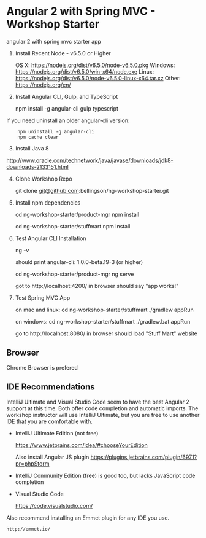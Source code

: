 # Angular 2 with Spring MVC - Workshop Starter
angular 2 with spring mvc starter app

1) Install Recent Node - v6.5.0 or Higher

    OS X: https://nodejs.org/dist/v6.5.0/node-v6.5.0.pkg
    Windows: https://nodejs.org/dist/v6.5.0/win-x64/node.exe
    Linux: https://nodejs.org/dist/v6.5.0/node-v6.5.0-linux-x64.tar.xz
    Other: https://nodejs.org/en/

2) Install Angular CLI, Gulp, and TypeScript

    npm install -g angular-cli gulp typescript
	
If you need uninstall an older angular-cli version:
	
		npm uninstall -g angular-cli 
		npm cache clear
	
    
3) Install Java 8

http://www.oracle.com/technetwork/java/javase/downloads/jdk8-downloads-2133151.html

4) Clone Workshop Repo

    git clone git@github.com:bellingson/ng-workshop-starter.git

5) Install npm dependencies

    cd ng-workshop-starter/product-mgr
    npm install

    cd ng-workshop-starter/stuffmart
    npm install


6) Test Angular CLI Installation

    ng -v
    
    should print angular-cli: 1.0.0-beta.19-3 (or higher)
    
    cd ng-workshop-starter/product-mgr
    ng serve

    got to http://localhost:4200/ in browser
    should say "app works!"

7) Test Spring MVC App

    on mac and linux:
    cd ng-workshop-starter/stuffmart
    ./gradlew appRun

    on windows:
    cd ng-workshop-starter/stuffmart
    ./gradlew.bat appRun
    
    go to http://localhost:8080/ in browser
    should load "Stuff Mart" website
    
    

## Browser

Chrome Browser is prefered  
    
## IDE Recommendations 

IntelliJ Ultimate and Visual Studio Code seem to have the best Angular 2 support at this time.  Both offer code completion and automatic imports.  The workshop instructor will use IntelliJ Ultimate, but you are free to use another IDE that you are comfortable with.

- IntelliJ Ultimate Edition (not free)

    https://www.jetbrains.com/idea/#chooseYourEdition
    
    Also install Angular JS plugin
    https://plugins.jetbrains.com/plugin/6971?pr=phpStorm
    
- IntelliJ Community Edition (free) is good too, but lacks JavaScript code completion   
    
- Visual Studio Code

    https://code.visualstudio.com/

Also recommend installing an Emmet plugin for any IDE you use.

    http://emmet.io/




